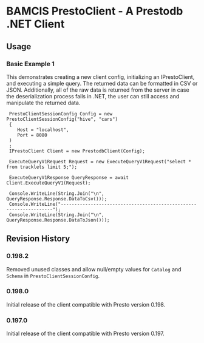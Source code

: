 # BAMCIS PrestoClient - A Prestodb .NET Client

## Usage

### Basic Example 1

This demonstrates creating a new client config, initializing an IPrestoClient, and executing a simple query. The
returned data can be formatted in CSV or JSON. Additionally, all of the raw data is returned from the server
in case the deserialization process fails in .NET, the user can still access and manipulate the returned data.

     PrestoClientSessionConfig Config = new PrestoClientSessionConfig("hive", "cars")
     {
		Host = "localhost",
        Port = 8080
     )
	 ;
     IPrestoClient Client = new PrestodbClient(Config);

     ExecuteQueryV1Request Request = new ExecuteQueryV1Request("select * from tracklets limit 5;");

     ExecuteQueryV1Response QueryResponse = await Client.ExecuteQueryV1(Request);

     Console.WriteLine(String.Join("\n", QueryResponse.Response.DataToCsv()));
     Console.WriteLine("-------------------------------------------------------------------");
	 Console.WriteLine(String.Join("\n", QueryResponse.Response.DataToJson()));

## Revision History

### 0.198.2
Removed unused classes and allow null/empty values for `Catalog` and `Schema` in `PrestoClientSessionConfig`.

### 0.198.0
Initial release of the client compatible with Presto version 0.198.

### 0.197.0
Initial release of the client compatible with Presto version 0.197.
